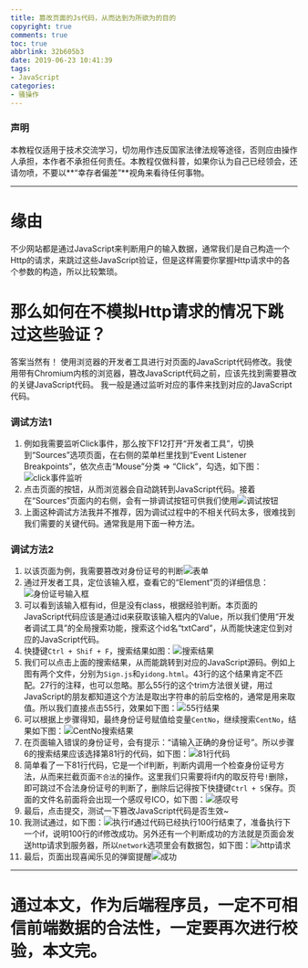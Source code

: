 ```yaml
---
title: 篡改页面的Js代码，从而达到为所欲为的目的
copyright: true
comments: true
toc: true
abbrlink: 32b605b3
date: 2019-06-23 10:41:39
tags: 
- JavaScript
categories: 
- 骚操作
---
```


### 声明

本教程仅适用于技术交流学习，切勿用作违反国家法律法规等途径，否则应由操作人承担，本作者不承担任何责任。本教程仅做科普，如果你认为自己已经领会，还请勿喷，不要以**“幸存者偏差”**视角来看待任何事物。

-----

# 缘由

不少网站都是通过JavaScript来判断用户的输入数据，通常我们是自己构造一个Http的请求，来跳过这些JavaScript验证，但是这样需要你掌握Http请求中的各个参数的构造，所以比较繁琐。

# 那么如何在不模拟Http请求的情况下跳过这些验证？

答案当然有！
使用浏览器的开发者工具进行对页面的JavaScript代码修改。我使用带有Chromium内核的浏览器，篡改JavaScript代码之前，应该先找到需要篡改的关键JavaScript代码。
我一般是通过监听对应的事件来找到对应的JavaScript代码。

### 调试方法1
 1. 例如我需要监听Click事件，那么按下F12打开“开发者工具”，切换到“Sources”选项页面，在右侧的菜单栏里找到“Event Listener Breakpoints”，依次点击“Mouse”分类 => “Click”，勾选，如下图：
![click事件监听](https://p2.pstatp.com/large/pgc-image/03030fd45d79421ab8eaf2fced00b0e1)
 2. 点击页面的按钮，从而浏览器会自动跳转到JavaScript代码。接着在“Sources”页面内的右侧，会有一排调试按钮可供我们使用![调试按钮](https://p2.pstatp.com/large/pgc-image/e8fad73a5d484f9ab47a97dcfeb4543e)
 3. 上面这种调试方法我并不推荐，因为调试过程中的不相关代码太多，很难找到我们需要的关键代码。通常我是用下面一种方法。
### 调试方法2
1. 以该页面为例，我需要篡改对身份证号的判断![表单](https://p2.pstatp.com/large/pgc-image/f8633c8770924f91af807742ac179268)
2. 通过开发者工具，定位该输入框，查看它的“Element”页的详细信息：![身份证号输入框](https://p2.pstatp.com/large/pgc-image/12a718265b52465d9434f17af0743786)
3. 可以看到该输入框有id，但是没有class，根据经验判断。本页面的JavaScript代码应该是通过id来获取该输入框内的Value，所以我们使用“开发者调试工具”的全局搜索功能，搜索这个id名“txtCard”，从而能快速定位到对应的JavaScript代码。
4. 快捷键`Ctrl + Shif + F`，搜索结果如图：![搜索结果](https://p2.pstatp.com/large/pgc-image/d709df583bdc4192bd2a5af4283b2df0)
5. 我们可以点击上面的搜索结果，从而能跳转到对应的JavaScript源码。例如上图有两个文件，分别为`Sign.js`和`yidong.html`。43行的这个结果肯定不匹配。27行的注释，也可以忽略。那么55行的这个trim方法很关键，用过JavaScript的朋友都知道这个方法是取出字符串的前后空格的，通常是用来取值。所以我们直接点击55行，效果如下图：![55行结果](https://p2.pstatp.com/large/pgc-image/a7c3cfa4241446b7b8da82640dbc4338)
6. 可以根据上步骤得知，最终身份证号赋值给变量`CentNo`，继续搜索`CentNo`，结果如下图：![CentNo搜索结果](https://p2.pstatp.com/large/pgc-image/56fb0082f4f04c7ba3dc1e6beaa6a247)
7. 在页面输入错误的身份证号，会有提示：“请输入正确的身份证号”。所以步骤6的搜索结果应该选择第81行的代码，如下图：![81行代码](https://p2.pstatp.com/large/pgc-image/a7ac720ab3164b10994fd32044183b90)
8. 简单看了一下81行代码，它是一个if判断，判断内调用一个检查身份证号方法，从而来拦截页面`不合法`的操作。这里我们只需要将if内的取反符号`!`删除，即可跳过不合法身份证号的判断了，删除后记得按下快捷键`Ctrl + S`保存。页面的文件名前面将会出现一个感叹号ICO，如下图：![感叹号](https://p2.pstatp.com/large/pgc-image/03a03ef74f814417bee7faac0313dbb6)
9. 最后，点击提交，测试一下篡改JavaScript代码是否生效~
10. 我测试通过，如下图：![执行if通过](https://p2.pstatp.com/large/pgc-image/be0b7511d5ff43ac9e3de6898e76f5f8)代码已经执行100行结束了，准备执行下一个if，说明100行的if修改成功。另外还有一个判断成功的方法就是页面会发送http请求到服务器，所以`network`选项里会有数据包，如下图：![http请求](https://p2.pstatp.com/large/pgc-image/d6e579831d7944009f9220c40f290eb2)
11. 最后，页面出现喜闻乐见的弹窗提醒![成功](https://p2.pstatp.com/large/pgc-image/b0ea500d9d704a61a0096423c518bb54)

----------

# **通过本文，作为后端程序员，一定不可相信前端数据的合法性，一定要再次进行校验，本文完。**



